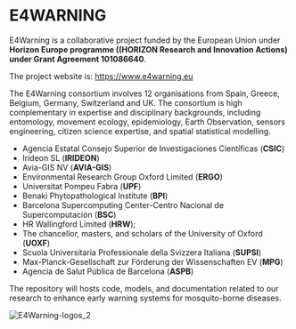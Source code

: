 # E4WARNING
E4Warning is a collaborative project funded by the European Union under **Horizon Europe programme ((HORIZON Research and Innovation Actions) under Grant Agreement 101086640**.

The project website is: https://www.e4warning.eu

The E4Warning consortium involves 12 organisations from Spain, Greece, Belgium, Germany, Switzerland and UK. The consortium is high complementary in expertise and disciplinary backgrounds, including entomology, movement ecology, epidemiology, Earth Observation, sensors engineering, citizen science expertise, and spatial statistical modelling.

+ Agencia Estatal Consejo Superior de Investigaciones Científicas (**CSIC**)
+ Irideon SL (**IRIDEON**)
+ Avia-GIS NV (**AVIA-GIS**)
+ Environmental Research Group Oxford Limited (**ERGO**)
+ Universitat Pompeu Fabra (**UPF**)
+ Benaki Phytopathological Institute (**BPI**)
+ Barcelona Supercomputing Center-Centro Nacional de Supercomputación (**BSC**)
+ HR Wallingford Limited (**HRW**);
+ The chancellor, masters, and scholars of the University of Oxford (**UOXF**)
+ Scuola Universitaria Professionale della Svizzera Italiana (**SUPSI**)
+ Max-Planck-Gesellschaft zur Förderung der Wissenschaften EV (**MPG**)
+ Agencia de Salut Pública de Barcelona (**ASPB**)

The repository will hosts code, models, and documentation related to our research to enhance early warning systems for mosquito-borne diseases.

![E4Warning-logos_2](https://github.com/alexRichterBoix/E4WARNING/assets/151857959/787598a9-cb96-4d3c-adfb-0739c3c59d05)
